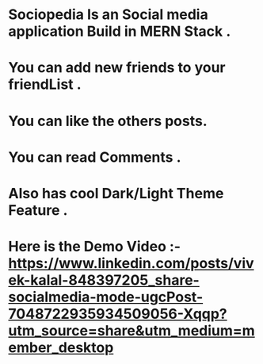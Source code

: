 # Sociopedia Is an Social media application Build in MERN Stack .
# You can add new friends to your friendList .
# You can like the others posts.
# You can read Comments .
# Also has cool Dark/Light Theme Feature .
# Here is the Demo Video :- https://www.linkedin.com/posts/vivek-kalal-848397205_share-socialmedia-mode-ugcPost-7048722935934509056-Xqqp?utm_source=share&utm_medium=member_desktop
